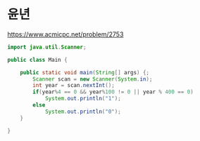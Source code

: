 # 윤년
https://www.acmicpc.net/problem/2753

```java
import java.util.Scanner;

public class Main {

	public static void main(String[] args) {;
		Scanner scan = new Scanner(System.in);
		int year = scan.nextInt();
		if(year%4 == 0 && year%100 != 0 || year % 400 == 0)	
			System.out.println("1");
		else
			System.out.println("0");
	}

}

```
